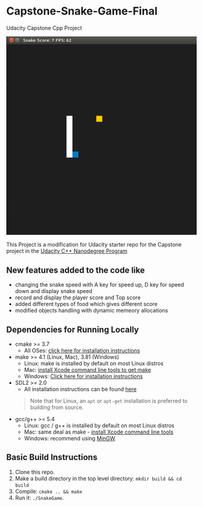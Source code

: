 # Capstone-Snake-Game-Final
Udacity Capstone Cpp Project

<img src="Capstone-Snake-Game-Final/snake_game.gif"/>

This Project is a modification for Udacity starter repo for the Capstone project in the [Udacity C++ Nanodegree Program](https://www.udacity.com/course/c-plus-plus-nanodegree--nd213)

## New features added to the code like
* changing the snake speed with A key for speed up, D key for speed down and display snake speed
* record and display the player score and Top score
* added different types of food which gives different score
* modified objects handling with dynamic memeory allocations


## Dependencies for Running Locally
* cmake >= 3.7
  * All OSes: [click here for installation instructions](https://cmake.org/install/)
* make >= 4.1 (Linux, Mac), 3.81 (Windows)
  * Linux: make is installed by default on most Linux distros
  * Mac: [install Xcode command line tools to get make](https://developer.apple.com/xcode/features/)
  * Windows: [Click here for installation instructions](http://gnuwin32.sourceforge.net/packages/make.htm)
* SDL2 >= 2.0
  * All installation instructions can be found [here](https://wiki.libsdl.org/Installation)
  >Note that for Linux, an `apt` or `apt-get` installation is preferred to building from source. 
* gcc/g++ >= 5.4
  * Linux: gcc / g++ is installed by default on most Linux distros
  * Mac: same deal as make - [install Xcode command line tools](https://developer.apple.com/xcode/features/)
  * Windows: recommend using [MinGW](http://www.mingw.org/)

## Basic Build Instructions

1. Clone this repo.
2. Make a build directory in the top level directory: `mkdir build && cd build`
3. Compile: `cmake .. && make`
4. Run it: `./SnakeGame`.
